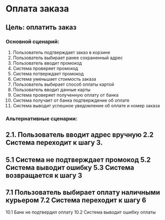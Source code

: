 # Оплата заказа
## Цель: оплатить заказ

### Основной сценарий:
1. Пользователь подтверждает заказ в корзине 
2. Пользователь выбирает ранее сохраненный адрес
3. Пользователь вводит промокод
4. Система проверяет промокод
5. Система потверждает промокод
6. Система уменьшает стоимость заказа
7. Пользователь выбирает способ оплаты картой
8. Пользователь вводит данные карты 
9. Система проверяет полученную оплату от банка
10. Система получает от банка подтверждение об оплате
11. Система выводит успешное уведомление об оплате и номер заказа

### Альтернативные сценарии:
2.1. Пользователь вводит адрес вручную
2.2 Система переходит к шагу 3.
 ---
5.1 Система не подтверждает промокод
5.2 Система выводит ошибку
5.3 Система возвращается к шагу 3
 ---
7.1 Пользователь выбирает оплату наличными курьером
7.2 Система переходит к шагу 6
---
10.1 Банк не подтвердил оплату
10.2 Система выводит ошибку оплаты
